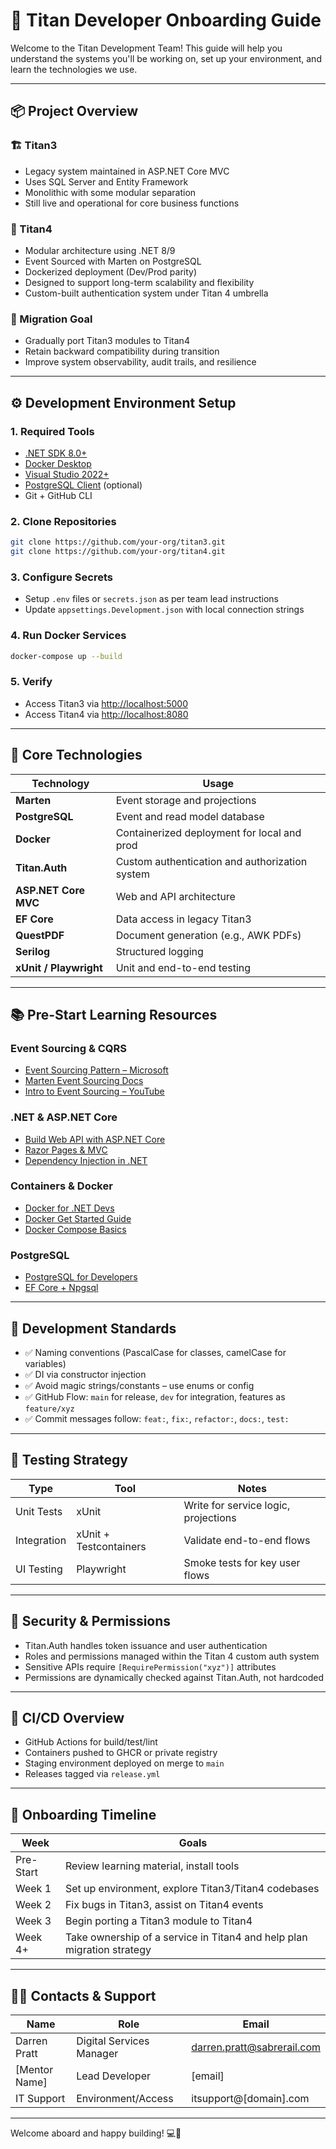 # 🧭 Titan Developer Onboarding Guide

Welcome to the Titan Development Team! This guide will help you understand the systems you'll be working on, set up your environment, and learn the technologies we use.

---

## 📦 Project Overview

### 🏗 Titan3

* Legacy system maintained in ASP.NET Core MVC
* Uses SQL Server and Entity Framework
* Monolithic with some modular separation
* Still live and operational for core business functions

### 🚀 Titan4

* Modular architecture using .NET 8/9
* Event Sourced with Marten on PostgreSQL
* Dockerized deployment (Dev/Prod parity)
* Designed to support long-term scalability and flexibility
* Custom-built authentication system under Titan 4 umbrella

### 🔄 Migration Goal

* Gradually port Titan3 modules to Titan4
* Retain backward compatibility during transition
* Improve system observability, audit trails, and resilience

---

## ⚙️ Development Environment Setup

### 1. Required Tools

* [.NET SDK 8.0+](https://dotnet.microsoft.com/en-us/download)
* [Docker Desktop](https://www.docker.com/products/docker-desktop/)
* [Visual Studio 2022+](https://visualstudio.microsoft.com/)
* [PostgreSQL Client](https://www.pgadmin.org/) (optional)
* Git + GitHub CLI

### 2. Clone Repositories

```bash
git clone https://github.com/your-org/titan3.git
git clone https://github.com/your-org/titan4.git
```

### 3. Configure Secrets

* Setup `.env` files or `secrets.json` as per team lead instructions
* Update `appsettings.Development.json` with local connection strings

### 4. Run Docker Services

```bash
docker-compose up --build
```

### 5. Verify

* Access Titan3 via [http://localhost:5000](http://localhost:5000)
* Access Titan4 via [http://localhost:8080](http://localhost:8080)

---

## 🧱 Core Technologies

| Technology             | Usage                                          |
| ---------------------- | ---------------------------------------------- |
| **Marten**             | Event storage and projections                  |
| **PostgreSQL**         | Event and read model database                  |
| **Docker**             | Containerized deployment for local and prod    |
| **Titan.Auth**         | Custom authentication and authorization system |
| **ASP.NET Core MVC**   | Web and API architecture                       |
| **EF Core**            | Data access in legacy Titan3                   |
| **QuestPDF**           | Document generation (e.g., AWK PDFs)           |
| **Serilog**            | Structured logging                             |
| **xUnit / Playwright** | Unit and end-to-end testing                    |

---

## 📚 Pre-Start Learning Resources

### Event Sourcing & CQRS

* [Event Sourcing Pattern – Microsoft](https://learn.microsoft.com/en-us/azure/architecture/patterns/event-sourcing)
* [Marten Event Sourcing Docs](https://martendb.io/events/)
* [Intro to Event Sourcing – YouTube](https://www.youtube.com/watch?v=LDW0QWie21s)

### .NET & ASP.NET Core

* [Build Web API with ASP.NET Core](https://learn.microsoft.com/en-us/training/paths/build-web-api-aspnet-core/)
* [Razor Pages & MVC](https://learn.microsoft.com/en-us/training/modules/build-web-app-with-aspnet-core-mvc/)
* [Dependency Injection in .NET](https://learn.microsoft.com/en-us/dotnet/core/extensions/dependency-injection)

### Containers & Docker

* [Docker for .NET Devs](https://learn.microsoft.com/en-us/dotnet/architecture/containerized-lifecycle/)
* [Docker Get Started Guide](https://docs.docker.com/get-started/)
* [Docker Compose Basics](https://docs.docker.com/compose/)

### PostgreSQL

* [PostgreSQL for Developers](https://www.postgresqltutorial.com/)
* [EF Core + Npgsql](https://learn.microsoft.com/en-us/ef/core/providers/npgsql/)

---

## 📐 Development Standards

* ✅ Naming conventions (PascalCase for classes, camelCase for variables)
* ✅ DI via constructor injection
* ✅ Avoid magic strings/constants – use enums or config
* ✅ GitHub Flow: `main` for release, `dev` for integration, features as `feature/xyz`
* ✅ Commit messages follow: `feat:`, `fix:`, `refactor:`, `docs:`, `test:`

---

## 🧪 Testing Strategy

| Type        | Tool                   | Notes                                |
| ----------- | ---------------------- | ------------------------------------ |
| Unit Tests  | xUnit                  | Write for service logic, projections |
| Integration | xUnit + Testcontainers | Validate end-to-end flows            |
| UI Testing  | Playwright             | Smoke tests for key user flows       |

---

## 🔐 Security & Permissions

* Titan.Auth handles token issuance and user authentication
* Roles and permissions managed within the Titan 4 custom auth system
* Sensitive APIs require `[RequirePermission("xyz")]` attributes
* Permissions are dynamically checked against Titan.Auth, not hardcoded

---

## 🚀 CI/CD Overview

* GitHub Actions for build/test/lint
* Containers pushed to GHCR or private registry
* Staging environment deployed on merge to `main`
* Releases tagged via `release.yml`

---

## 📆 Onboarding Timeline

| Week      | Goals                                                                  |
| --------- | ---------------------------------------------------------------------- |
| Pre-Start | Review learning material, install tools                                |
| Week 1    | Set up environment, explore Titan3/Titan4 codebases                    |
| Week 2    | Fix bugs in Titan3, assist on Titan4 events                            |
| Week 3    | Begin porting a Titan3 module to Titan4                                |
| Week 4+   | Take ownership of a service in Titan4 and help plan migration strategy |

---

## 🧑‍💻 Contacts & Support

| Name           | Role                     | Email                                                           |
| -------------- | ------------------------ | --------------------------------------------------------------- |
| Darren Pratt   | Digital Services Manager | [darren.pratt@sabrerail.com](mailto:darren.pratt@sabrerail.com) |
| \[Mentor Name] | Lead Developer           | \[email]                                                        |
| IT Support     | Environment/Access       | itsupport@\[domain].com                                         |

---

Welcome aboard and happy building! 💻🚀

